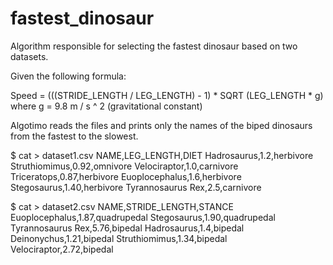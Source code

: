 # fastest_dinosaur
Algorithm responsible for selecting the fastest dinosaur based on two datasets.

Given the following formula:

Speed = (((STRIDE_LENGTH / LEG_LENGTH) - 1) * SQRT (LEG_LENGTH * g) where g = 9.8 m / s ^ 2 (gravitational constant)

Algotimo reads the files and prints only the names of the biped dinosaurs from the fastest to the slowest.

$ cat > dataset1.csv
NAME,LEG_LENGTH,DIET
Hadrosaurus,1.2,herbivore
Struthiomimus,0.92,omnivore
Velociraptor,1.0,carnivore
Triceratops,0.87,herbivore
Euoplocephalus,1.6,herbivore
Stegosaurus,1.40,herbivore
Tyrannosaurus Rex,2.5,carnivore

$ cat > dataset2.csv
NAME,STRIDE_LENGTH,STANCE
Euoplocephalus,1.87,quadrupedal
Stegosaurus,1.90,quadrupedal
Tyrannosaurus Rex,5.76,bipedal
Hadrosaurus,1.4,bipedal
Deinonychus,1.21,bipedal
Struthiomimus,1.34,bipedal
Velociraptor,2.72,bipedal
